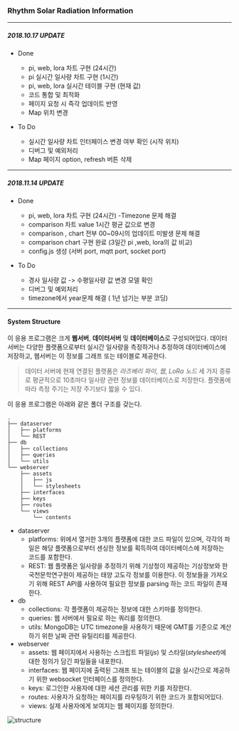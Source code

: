 ### Rhythm Solar Radiation Information

---

##### 2018.10.17 UPDATE

- Done
    - pi, web, lora 차트 구현 (24시간)
    - pi 실시간 일사량 차트 구현 (1시간)
    - pi, web, lora 실시간 테이블 구현 (현재 값)
    - 코드 통합 및 최적화
    - 페이지 요청 시 즉각 업데이트 반영
    - Map 위치 변경

- To Do
    - 실시간 일사량 차트 인터페이스 변경 여부 확인 (시작 위치)
    - 디버그 및 예외처리
    - Map 페이지 option, refresh 버튼 삭제

---

##### 2018.11.14 UPDATE

- Done
    - pi, web, lora 차트 구현 (24시간) -Timezone 문제 해결
    - comparison 차트 value 1시간 평균 값으로 변경 
    - comparison , chart 전부 00~09시의 업데이트 미발생 문제 해결 
    - comparison chart 구현 완료 (3일간 pi ,web, lora의 값 비교) 
    - config.js 생성 (서버 port, mqtt port, socket port)

- To Do
    - 경사 일사량 값  -> 수평일사량 값 변경 모델 확인 
    - 디버그 및 예외처리
    - timezone에서 year문제 해결 ( 1년 넘기는 부분 코딩) 

---

#### System Structure
이 응용 프로그램은 크게 **웹서버**, **데이터서버** 및 **데이터베이스**로 구성되어있다. 데이터 서버는 다양한 플랫폼으로부터 실시간 일사량을 측정하거나 추정하여 데이터베이스에 저장하고, 웹서버는 이 정보를 그래프 또는 테이블로 제공한다.

> 데이터 서버에 현재 연결된 플랫폼은 *라즈베리 파이*, *웹*, *LoRa 노드* 세 가지 종류로 평균적으로 10초마다 일사량 관련 정보를 데이터베이스로 저장한다. 플랫폼에 따라 측정 주기는 저장 주기보다 짧을 수 있다.

이 응용 프로그램은 아래와 같은 폴더 구조를 갖는다.

```
.
├── dataserver
│   ├── platforms
│   └── REST
├── db
│   ├── collections
│   ├── queries
│   └── utils
└── webserver
    ├── assets
    │   ├── js
    │   └── stylesheets
    ├── interfaces
    ├── keys
    ├── routes
    └── views
        └── contents
```

- dataserver
    - platforms: 위에서 열거한 3개의 플랫폼에 대한 코드 파일이 있으며, 각각의 파일은 해당 플랫폼으로부터 센싱한 정보를 획득하여 데이터베이스에 저장하는 코드를 포함한다.
    - REST: 웹 플랫폼은 일사량을 추정하기 위해 기상청이 제공하는 기상정보와 한국천문학연구원이 제공하는 태양 고도각 정보를 이용한다. 이 정보들을 가져오기 위해 REST API를 사용하여 필요한 정보를 parsing 하는 코드 파일이 존재한다.
- db
    - collections: 각 플랫폼이 제공하는 정보에 대한 스키마를 정의한다.
    - queries: 웹 서버에서 필요로 하는 쿼리를 정의한다.
    - utils: MongoDB는 UTC timezone을 사용하기 때문에 GMT를 기준으로 계산하기 위한 날짜 관련 유틸리티를 제공한다.
- webserver
    - assets: 웹 페이지에서 사용하는 스크립트 파일(*js*) 및 스타일(*stylesheet*)에 대한 정의가 담긴 파일들을 내포한다.
    - interfaces: 웹 페이지에 출력된 그래프 또는 테이블의 값을 실시간으로 제공하기 위한 websocket 인터페이스를 정의한다.
    - keys: 로그인한 사용자에 대한 세션 관리를 위한 키를 저장한다.
    - routes: 사용자가 요청하는 페이지를 라우팅하기 위한 코드가 포함되어있다.
    - views: 실제 사용자에게 보여지는 웹 페이지를 정의한다.

![structure](https://cl.ly/e807e7/Image%202018-10-17%20at%201.16.41%20PM.png)
